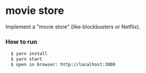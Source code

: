 # movie store
Implement a "movie store" (like blockbusters or Netflix). 

### How to run
```sh
  $ yarn install
  $ yarn start
  $ open in browser: http://localhost:3000
```